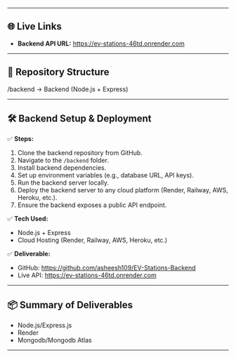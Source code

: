 

---

## 🌐 Live Links


- **Backend API URL:** https://ev-stations-46td.onrender.com  
 

---

## 📁 Repository Structure


/backend → Backend (Node.js + Express)



---

## 🛠 Backend Setup & Deployment

✅ **Steps:**  
1. Clone the backend repository from GitHub.  
2. Navigate to the `/backend` folder.  
3. Install backend dependencies.  
4. Set up environment variables (e.g., database URL, API keys).  
5. Run the backend server locally.  
6. Deploy the backend server to any cloud platform (Render, Railway, AWS, Heroku, etc.).  
7. Ensure the backend exposes a public API endpoint.

✅ **Tech Used:**  
- Node.js + Express  
- Cloud Hosting (Render, Railway, AWS, Heroku, etc.)  

✅ **Deliverable:**  
- GitHub: https://github.com/asheesh109/EV-Stations-Backend 
- Live API: https://ev-stations-46td.onrender.com  


---

## 📦 Summary of Deliverables

- Node.js/Express.js  
- Render  
- Mongodb/Mongodb Atlas  


---

